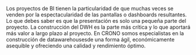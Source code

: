 ﻿---
UniqueId: iEGmArBCAC
Title: Coste procesos de aprovisionamiento
Url: blog/costes-etl.html
Date: 2016-07-11T00:00:00.0000000
Description: "Los proyectos de BI tienen la particularidad de que muchas veces se venden por la espectacularidad de las pantallas o dashboards resultantes. Lo que debes saber es que la presentación es solo una pequeña parte del proyecto."
Image: costes-etl.jpeg
Id: 0

---
Los proyectos de BI tienen la particularidad de que muchas veces se venden por la espectacularidad de las pantallas o dashboards resultantes. Lo que debes saber es que la presentación es solo una pequeña parte del proyecto. La construcción del DWH es la parte más crítica y lo que aportará más valor a largo plazo al proyecto. En CRONO somos especialistas en la construcción de datawarehousesde una forma ágil, económicamente asequible y ofreciendo una calidad y rendimiento óptimo.